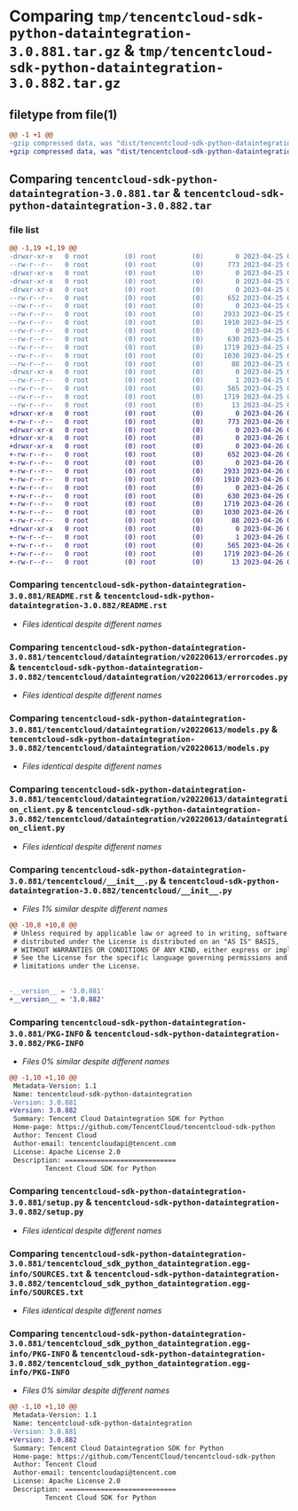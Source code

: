 # Comparing `tmp/tencentcloud-sdk-python-dataintegration-3.0.881.tar.gz` & `tmp/tencentcloud-sdk-python-dataintegration-3.0.882.tar.gz`

## filetype from file(1)

```diff
@@ -1 +1 @@
-gzip compressed data, was "dist/tencentcloud-sdk-python-dataintegration-3.0.881.tar", last modified: Tue Apr 25 00:35:01 2023, max compression
+gzip compressed data, was "dist/tencentcloud-sdk-python-dataintegration-3.0.882.tar", last modified: Wed Apr 26 03:14:22 2023, max compression
```

## Comparing `tencentcloud-sdk-python-dataintegration-3.0.881.tar` & `tencentcloud-sdk-python-dataintegration-3.0.882.tar`

### file list

```diff
@@ -1,19 +1,19 @@
-drwxr-xr-x   0 root         (0) root         (0)        0 2023-04-25 00:35:01.000000 tencentcloud-sdk-python-dataintegration-3.0.881/
--rw-r--r--   0 root         (0) root         (0)      773 2023-04-25 00:35:01.000000 tencentcloud-sdk-python-dataintegration-3.0.881/README.rst
-drwxr-xr-x   0 root         (0) root         (0)        0 2023-04-25 00:35:01.000000 tencentcloud-sdk-python-dataintegration-3.0.881/tencentcloud/
-drwxr-xr-x   0 root         (0) root         (0)        0 2023-04-25 00:35:01.000000 tencentcloud-sdk-python-dataintegration-3.0.881/tencentcloud/dataintegration/
-drwxr-xr-x   0 root         (0) root         (0)        0 2023-04-25 00:35:01.000000 tencentcloud-sdk-python-dataintegration-3.0.881/tencentcloud/dataintegration/v20220613/
--rw-r--r--   0 root         (0) root         (0)      652 2023-04-25 00:35:01.000000 tencentcloud-sdk-python-dataintegration-3.0.881/tencentcloud/dataintegration/v20220613/errorcodes.py
--rw-r--r--   0 root         (0) root         (0)        0 2023-04-25 00:35:01.000000 tencentcloud-sdk-python-dataintegration-3.0.881/tencentcloud/dataintegration/v20220613/__init__.py
--rw-r--r--   0 root         (0) root         (0)     2933 2023-04-25 00:35:01.000000 tencentcloud-sdk-python-dataintegration-3.0.881/tencentcloud/dataintegration/v20220613/models.py
--rw-r--r--   0 root         (0) root         (0)     1910 2023-04-25 00:35:01.000000 tencentcloud-sdk-python-dataintegration-3.0.881/tencentcloud/dataintegration/v20220613/dataintegration_client.py
--rw-r--r--   0 root         (0) root         (0)        0 2023-04-25 00:35:01.000000 tencentcloud-sdk-python-dataintegration-3.0.881/tencentcloud/dataintegration/__init__.py
--rw-r--r--   0 root         (0) root         (0)      630 2023-04-25 00:35:01.000000 tencentcloud-sdk-python-dataintegration-3.0.881/tencentcloud/__init__.py
--rw-r--r--   0 root         (0) root         (0)     1719 2023-04-25 00:35:01.000000 tencentcloud-sdk-python-dataintegration-3.0.881/PKG-INFO
--rw-r--r--   0 root         (0) root         (0)     1030 2023-04-25 00:35:01.000000 tencentcloud-sdk-python-dataintegration-3.0.881/setup.py
--rw-r--r--   0 root         (0) root         (0)       88 2023-04-25 00:35:01.000000 tencentcloud-sdk-python-dataintegration-3.0.881/setup.cfg
-drwxr-xr-x   0 root         (0) root         (0)        0 2023-04-25 00:35:01.000000 tencentcloud-sdk-python-dataintegration-3.0.881/tencentcloud_sdk_python_dataintegration.egg-info/
--rw-r--r--   0 root         (0) root         (0)        1 2023-04-25 00:35:01.000000 tencentcloud-sdk-python-dataintegration-3.0.881/tencentcloud_sdk_python_dataintegration.egg-info/dependency_links.txt
--rw-r--r--   0 root         (0) root         (0)      565 2023-04-25 00:35:01.000000 tencentcloud-sdk-python-dataintegration-3.0.881/tencentcloud_sdk_python_dataintegration.egg-info/SOURCES.txt
--rw-r--r--   0 root         (0) root         (0)     1719 2023-04-25 00:35:01.000000 tencentcloud-sdk-python-dataintegration-3.0.881/tencentcloud_sdk_python_dataintegration.egg-info/PKG-INFO
--rw-r--r--   0 root         (0) root         (0)       13 2023-04-25 00:35:01.000000 tencentcloud-sdk-python-dataintegration-3.0.881/tencentcloud_sdk_python_dataintegration.egg-info/top_level.txt
+drwxr-xr-x   0 root         (0) root         (0)        0 2023-04-26 03:14:22.000000 tencentcloud-sdk-python-dataintegration-3.0.882/
+-rw-r--r--   0 root         (0) root         (0)      773 2023-04-26 03:14:22.000000 tencentcloud-sdk-python-dataintegration-3.0.882/README.rst
+drwxr-xr-x   0 root         (0) root         (0)        0 2023-04-26 03:14:22.000000 tencentcloud-sdk-python-dataintegration-3.0.882/tencentcloud/
+drwxr-xr-x   0 root         (0) root         (0)        0 2023-04-26 03:14:22.000000 tencentcloud-sdk-python-dataintegration-3.0.882/tencentcloud/dataintegration/
+drwxr-xr-x   0 root         (0) root         (0)        0 2023-04-26 03:14:22.000000 tencentcloud-sdk-python-dataintegration-3.0.882/tencentcloud/dataintegration/v20220613/
+-rw-r--r--   0 root         (0) root         (0)      652 2023-04-26 03:14:22.000000 tencentcloud-sdk-python-dataintegration-3.0.882/tencentcloud/dataintegration/v20220613/errorcodes.py
+-rw-r--r--   0 root         (0) root         (0)        0 2023-04-26 03:14:22.000000 tencentcloud-sdk-python-dataintegration-3.0.882/tencentcloud/dataintegration/v20220613/__init__.py
+-rw-r--r--   0 root         (0) root         (0)     2933 2023-04-26 03:14:22.000000 tencentcloud-sdk-python-dataintegration-3.0.882/tencentcloud/dataintegration/v20220613/models.py
+-rw-r--r--   0 root         (0) root         (0)     1910 2023-04-26 03:14:22.000000 tencentcloud-sdk-python-dataintegration-3.0.882/tencentcloud/dataintegration/v20220613/dataintegration_client.py
+-rw-r--r--   0 root         (0) root         (0)        0 2023-04-26 03:14:22.000000 tencentcloud-sdk-python-dataintegration-3.0.882/tencentcloud/dataintegration/__init__.py
+-rw-r--r--   0 root         (0) root         (0)      630 2023-04-26 03:14:22.000000 tencentcloud-sdk-python-dataintegration-3.0.882/tencentcloud/__init__.py
+-rw-r--r--   0 root         (0) root         (0)     1719 2023-04-26 03:14:22.000000 tencentcloud-sdk-python-dataintegration-3.0.882/PKG-INFO
+-rw-r--r--   0 root         (0) root         (0)     1030 2023-04-26 03:14:22.000000 tencentcloud-sdk-python-dataintegration-3.0.882/setup.py
+-rw-r--r--   0 root         (0) root         (0)       88 2023-04-26 03:14:22.000000 tencentcloud-sdk-python-dataintegration-3.0.882/setup.cfg
+drwxr-xr-x   0 root         (0) root         (0)        0 2023-04-26 03:14:22.000000 tencentcloud-sdk-python-dataintegration-3.0.882/tencentcloud_sdk_python_dataintegration.egg-info/
+-rw-r--r--   0 root         (0) root         (0)        1 2023-04-26 03:14:22.000000 tencentcloud-sdk-python-dataintegration-3.0.882/tencentcloud_sdk_python_dataintegration.egg-info/dependency_links.txt
+-rw-r--r--   0 root         (0) root         (0)      565 2023-04-26 03:14:22.000000 tencentcloud-sdk-python-dataintegration-3.0.882/tencentcloud_sdk_python_dataintegration.egg-info/SOURCES.txt
+-rw-r--r--   0 root         (0) root         (0)     1719 2023-04-26 03:14:22.000000 tencentcloud-sdk-python-dataintegration-3.0.882/tencentcloud_sdk_python_dataintegration.egg-info/PKG-INFO
+-rw-r--r--   0 root         (0) root         (0)       13 2023-04-26 03:14:22.000000 tencentcloud-sdk-python-dataintegration-3.0.882/tencentcloud_sdk_python_dataintegration.egg-info/top_level.txt
```

### Comparing `tencentcloud-sdk-python-dataintegration-3.0.881/README.rst` & `tencentcloud-sdk-python-dataintegration-3.0.882/README.rst`

 * *Files identical despite different names*

### Comparing `tencentcloud-sdk-python-dataintegration-3.0.881/tencentcloud/dataintegration/v20220613/errorcodes.py` & `tencentcloud-sdk-python-dataintegration-3.0.882/tencentcloud/dataintegration/v20220613/errorcodes.py`

 * *Files identical despite different names*

### Comparing `tencentcloud-sdk-python-dataintegration-3.0.881/tencentcloud/dataintegration/v20220613/models.py` & `tencentcloud-sdk-python-dataintegration-3.0.882/tencentcloud/dataintegration/v20220613/models.py`

 * *Files identical despite different names*

### Comparing `tencentcloud-sdk-python-dataintegration-3.0.881/tencentcloud/dataintegration/v20220613/dataintegration_client.py` & `tencentcloud-sdk-python-dataintegration-3.0.882/tencentcloud/dataintegration/v20220613/dataintegration_client.py`

 * *Files identical despite different names*

### Comparing `tencentcloud-sdk-python-dataintegration-3.0.881/tencentcloud/__init__.py` & `tencentcloud-sdk-python-dataintegration-3.0.882/tencentcloud/__init__.py`

 * *Files 1% similar despite different names*

```diff
@@ -10,8 +10,8 @@
 # Unless required by applicable law or agreed to in writing, software
 # distributed under the License is distributed on an "AS IS" BASIS,
 # WITHOUT WARRANTIES OR CONDITIONS OF ANY KIND, either express or implied.
 # See the License for the specific language governing permissions and
 # limitations under the License.
 
 
-__version__ = '3.0.881'
+__version__ = '3.0.882'
```

### Comparing `tencentcloud-sdk-python-dataintegration-3.0.881/PKG-INFO` & `tencentcloud-sdk-python-dataintegration-3.0.882/PKG-INFO`

 * *Files 0% similar despite different names*

```diff
@@ -1,10 +1,10 @@
 Metadata-Version: 1.1
 Name: tencentcloud-sdk-python-dataintegration
-Version: 3.0.881
+Version: 3.0.882
 Summary: Tencent Cloud Dataintegration SDK for Python
 Home-page: https://github.com/TencentCloud/tencentcloud-sdk-python
 Author: Tencent Cloud
 Author-email: tencentcloudapi@tencent.com
 License: Apache License 2.0
 Description: ============================
         Tencent Cloud SDK for Python
```

### Comparing `tencentcloud-sdk-python-dataintegration-3.0.881/setup.py` & `tencentcloud-sdk-python-dataintegration-3.0.882/setup.py`

 * *Files identical despite different names*

### Comparing `tencentcloud-sdk-python-dataintegration-3.0.881/tencentcloud_sdk_python_dataintegration.egg-info/SOURCES.txt` & `tencentcloud-sdk-python-dataintegration-3.0.882/tencentcloud_sdk_python_dataintegration.egg-info/SOURCES.txt`

 * *Files identical despite different names*

### Comparing `tencentcloud-sdk-python-dataintegration-3.0.881/tencentcloud_sdk_python_dataintegration.egg-info/PKG-INFO` & `tencentcloud-sdk-python-dataintegration-3.0.882/tencentcloud_sdk_python_dataintegration.egg-info/PKG-INFO`

 * *Files 0% similar despite different names*

```diff
@@ -1,10 +1,10 @@
 Metadata-Version: 1.1
 Name: tencentcloud-sdk-python-dataintegration
-Version: 3.0.881
+Version: 3.0.882
 Summary: Tencent Cloud Dataintegration SDK for Python
 Home-page: https://github.com/TencentCloud/tencentcloud-sdk-python
 Author: Tencent Cloud
 Author-email: tencentcloudapi@tencent.com
 License: Apache License 2.0
 Description: ============================
         Tencent Cloud SDK for Python
```

